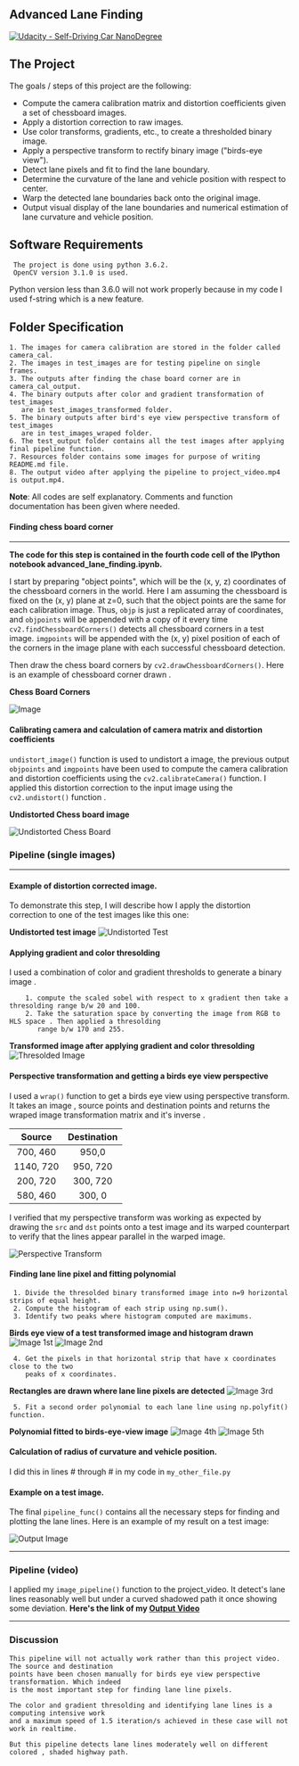 ## Advanced Lane Finding
[![Udacity - Self-Driving Car NanoDegree](https://s3.amazonaws.com/udacity-sdc/github/shield-carnd.svg)](http://www.udacity.com/drive)


The Project
----

The goals / steps of this project are the following:

* Compute the camera calibration matrix and distortion coefficients given a set of chessboard images.
* Apply a distortion correction to raw images.
* Use color transforms, gradients, etc., to create a thresholded binary image.
* Apply a perspective transform to rectify binary image ("birds-eye view").
* Detect lane pixels and fit to find the lane boundary.
* Determine the curvature of the lane and vehicle position with respect to center.
* Warp the detected lane boundaries back onto the original image.
* Output visual display of the lane boundaries and numerical estimation of lane curvature and vehicle position.

Software Requirements
-------
     The project is done using python 3.6.2.
     OpenCV version 3.1.0 is used.
Python version less than 3.6.0 will not work properly because in my code I used f-string which is a new feature.

Folder Specification
-------
    1. The images for camera calibration are stored in the folder called camera_cal.  
    2. The images in test_images are for testing pipeline on single frames.
    3. The outputs after finding the chase board corner are in camera_cal_output.
    4. The binary outputs after color and gradient transformation of test_images 
       are in test_images_transformed folder.
    5. The binary outputs after bird's eye view perspective transform of test_images 
       are in test_images_wraped folder.
    6. The test_output folder contains all the test images after applying final pipeline function.
    7. Resources folder contains some images for purpose of writing README.md file.
    8. The output video after applying the pipeline to project_video.mp4 is output.mp4.


**Note**: All codes are self explanatory. Comments and function documentation has been given where needed.
          
#### Finding chess board corner
---

**The code for this step is contained in the fourth code cell of the IPython notebook advanced_lane_finding.ipynb.**

I start by preparing "object points", which will be the (x, y, z) coordinates of the chessboard corners in the world. Here I am assuming the chessboard is fixed on the (x, y) plane at z=0, such that the object points are the same for each calibration image.  Thus, `objp` is just a replicated array of coordinates, and `objpoints` will be appended with a copy of it every time `cv2.findChessboardCorners()` detects all chessboard corners in a test image.  `imgpoints` will be appended with the (x, y) pixel position of each of the corners in the image plane with each successful chessboard detection. 

Then draw the chess board corners by `cv2.drawChessboardCorners()`. Here is an example of chessboard corner drawn .

**Chess Board Corners**

![Image](./resources/chsbrdcrnr.png)

#### Calibrating camera and calculation of camera matrix and distortion coefficients
`undistort_image()` function is used to undistort a image, the previous output `objpoints` and `imgpoints` have been used 
to compute the camera calibration and distortion coefficients using the `cv2.calibrateCamera()` function.  I applied this distortion correction to the input image using the `cv2.undistort()` function .

**Undistorted Chess board image**

![Undistorted Chess Board](./resources/undist_chsbrd.png)


### Pipeline (single images)
---

#### Example of distortion corrected image.

To demonstrate this step, I will describe how I apply the distortion correction to one of the test images like this one:

**Undistorted test image**
![Undistorted Test](./resources/undist_testimg.png)

#### Applying gradient and color thresolding
I used a combination of color and gradient thresholds to generate a binary image .
       
        1. compute the scaled sobel with respect to x gradient then take a thresolding range b/w 20 and 100.
        2. Take the saturation space by converting the image from RGB to HLS space . Then applied a thresolding
           range b/w 170 and 255.

**Transformed image after applying gradient and color thresolding**
![Thresolded Image](./resources/trnsfrm.png)

#### Perspective transformation and getting a birds eye view perspective

I used a `wrap()` function to get a birds eye view using perspective transform. It takes an image , source points and destination points and returns the wraped image transformation matrix and it's inverse .

| Source        | Destination   | 
|:-------------:|:-------------:| 
| 700, 460      | 950,0         |  
| 1140, 720     | 950, 720      |
| 200, 720      | 300, 720      |
| 580, 460      | 300, 0        |

I verified that my perspective transform was working as expected by drawing the `src` and `dst` points onto a test image and its warped counterpart to verify that the lines appear parallel in the warped image.

![Perspective Transform](./resources/birdseyeview.png)

#### Finding lane line pixel and fitting polynomial

     1. Divide the thresolded binary transformed image into n=9 horizontal strips of equal height.
     2. Compute the histogram of each strip using np.sum().
     3. Identify two peaks where histogram computed are maximums.
     
**Birds eye view of a test transformed image and histogram drawn**
![Image 1st](./resources/hist.png)
![Image 2nd](./resources/hist1.png)

    
     4. Get the pixels in that horizontal strip that have x coordinates close to the two 
        peaks of x coordinates.


**Rectangles are drawn where lane line pixels are detected**
![Image 3rd](./resources/poslane.png)
 
     5. Fit a second order polynomial to each lane line using np.polyfit() function.


**Polynomial fitted to birds-eye-view image**
![Image 4th](./resources/poly1.png)
![Image 5th](./resources/poly2.png)


#### Calculation of radius of curvature and vehicle position.

I did this in lines # through # in my code in `my_other_file.py`

#### Example on a test image.

The final `pipeline_func()` contains all the necessary steps for finding and plotting the lane lines. Here is an example of my result on a test image:

![Output Image](./test_output/test2.jpg)

---

### Pipeline (video)
I applied my `image_pipeline()` function to the project_video. It detect's lane lines reasonably well but under a 
curved shadowed path it once showing some deviation.
**Here's the link of my [Output Video](./output.mp4)**

---

### Discussion
    This pipeline will not actually work rather than this project video. The source and destination 
    points have been chosen manually for birds eye view perspective transformation. Which indeed 
    is the most important step for finding lane line pixels.
    
    The color and gradient thresolding and identifying lane lines is a computing intensive work 
    and a maximum speed of 1.5 iteration/s achieved in these case will not work in realtime.
    
    But this pipeline detects lane lines moderately well on different colored , shaded highway path.
